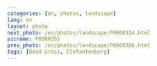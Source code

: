 ```yaml
---
categories: [en, photos, landscape]
lang: en
layout: photo
next_photo: /en/photos/landscape/P0000354.html
picname: P0000355
prev_photo: /en/photos/landscape/P0000366.html
tags: [Dead Grass, Elefantenberg]
---
```

